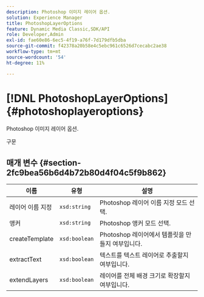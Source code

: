 ```yaml
---
description: Photoshop 이미지 레이어 옵션.
solution: Experience Manager
title: PhotoshopLayerOptions
feature: Dynamic Media Classic,SDK/API
role: Developer,Admin
exl-id: fae60e86-6ec5-4f19-a76f-7d179dfb5dba
source-git-commit: f42378a20b58e4c5ebc961c6526d7cecabc2ae38
workflow-type: tm+mt
source-wordcount: '54'
ht-degree: 11%

---
```


# [!DNL PhotoshopLayerOptions]{#photoshoplayeroptions}

Photoshop 이미지 레이어 옵션.

구문

## 매개 변수 {#section-2fc9bea56b6d4b72b80d4f04c5f9b862}

| 이름 | 유형 | 설명 |
|---|---|---|
| 레이어 이름 지정 | `xsd:string` | Photoshop 레이어 이름 지정 모드 선택. |
| 앵커 | `xsd:string` | Photoshop 앵커 모드 선택. |
| createTemplate | `xsd:boolean` | Photoshop 레이어에서 템플릿을 만들지 여부입니다. |
| extractText | `xsd:boolean` | 텍스트를 텍스트 레이어로 추출할지 여부입니다. |
| extendLayers | `xsd:boolean` | 레이어를 전체 배경 크기로 확장할지 여부입니다. |
